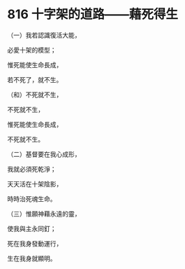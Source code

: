 # 816 十字架的道路——藉死得生

（一）我若認識復活大能，

必愛十架的模型；

惟死能使生命長成，

若不死了，就不生。

（和）不死就不生，

不死就不生，

惟死能使生命長成，

不死就不生。

（二）基督要在我心成形，

我就必須死乾淨；

天天活在十架陰影，

時時治死魂生命。

（三）惟願神藉永遠的靈，

使我與主永同釘；

死在我身發動運行，

生在我身就顯明。

